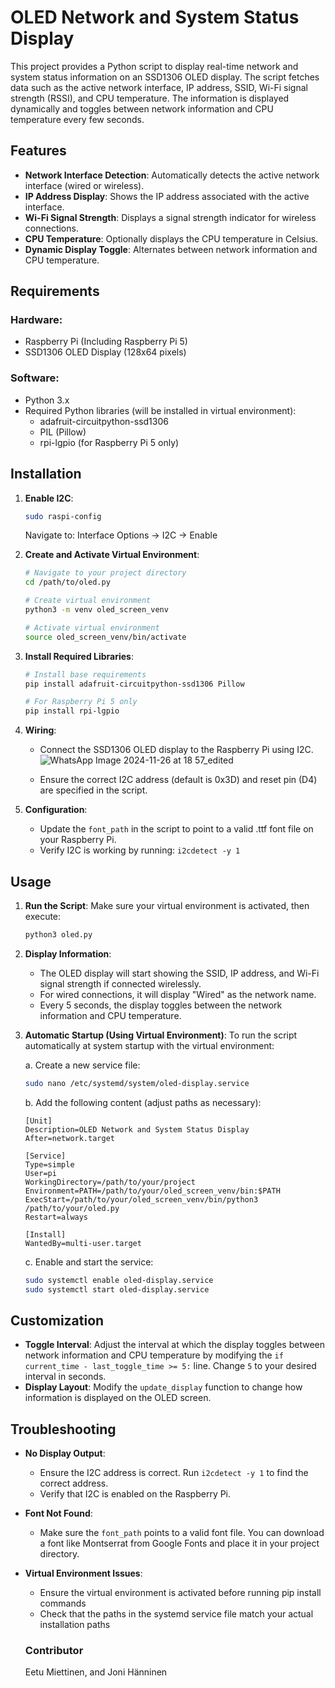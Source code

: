 # OLED Network and System Status Display

This project provides a Python script to display real-time network and system status information on an SSD1306 OLED display. The script fetches data such as the active network interface, IP address, SSID, Wi-Fi signal strength (RSSI), and CPU temperature. The information is displayed dynamically and toggles between network information and CPU temperature every few seconds.

## Features

- **Network Interface Detection**: Automatically detects the active network interface (wired or wireless).
- **IP Address Display**: Shows the IP address associated with the active interface.
- **Wi-Fi Signal Strength**: Displays a signal strength indicator for wireless connections.
- **CPU Temperature**: Optionally displays the CPU temperature in Celsius.
- **Dynamic Display Toggle**: Alternates between network information and CPU temperature.

## Requirements

### Hardware:
- Raspberry Pi (Including Raspberry Pi 5)
- SSD1306 OLED Display (128x64 pixels)

### Software:
- Python 3.x
- Required Python libraries (will be installed in virtual environment):
  - adafruit-circuitpython-ssd1306
  - PIL (Pillow)
  - rpi-lgpio (for Raspberry Pi 5 only)

## Installation

1. **Enable I2C**:
   ```bash
   sudo raspi-config
   ```
   Navigate to: Interface Options → I2C → Enable

2. **Create and Activate Virtual Environment**:
   ```bash
   # Navigate to your project directory
   cd /path/to/oled.py

   # Create virtual environment
   python3 -m venv oled_screen_venv

   # Activate virtual environment
   source oled_screen_venv/bin/activate
   ```

3. **Install Required Libraries**:
   ```bash
   # Install base requirements
   pip install adafruit-circuitpython-ssd1306 Pillow

   # For Raspberry Pi 5 only
   pip install rpi-lgpio
   ```

4. **Wiring**:
   - Connect the SSD1306 OLED display to the Raspberry Pi using I2C.
     ![WhatsApp Image 2024-11-26 at 18 57_edited](https://github.com/user-attachments/assets/5e1ff0fb-b704-4cd6-b4a3-3521ce9d9232)

   - Ensure the correct I2C address (default is 0x3D) and reset pin (D4) are specified in the script.

5. **Configuration**:
   - Update the `font_path` in the script to point to a valid .ttf font file on your Raspberry Pi.
   - Verify I2C is working by running: `i2cdetect -y 1`

## Usage

1. **Run the Script**: Make sure your virtual environment is activated, then execute:

   ```bash
   python3 oled.py
   ```

2. **Display Information**:
   - The OLED display will start showing the SSID, IP address, and Wi-Fi signal strength if connected wirelessly.
   - For wired connections, it will display "Wired" as the network name.
   - Every 5 seconds, the display toggles between the network information and CPU temperature.

3. **Automatic Startup (Using Virtual Environment)**:
   To run the script automatically at system startup with the virtual environment:

   a. Create a new service file:
      ```bash
      sudo nano /etc/systemd/system/oled-display.service
      ```

   b. Add the following content (adjust paths as necessary):
      ```
      [Unit]
      Description=OLED Network and System Status Display
      After=network.target

      [Service]
      Type=simple
      User=pi
      WorkingDirectory=/path/to/your/project
      Environment=PATH=/path/to/your/oled_screen_venv/bin:$PATH
      ExecStart=/path/to/your/oled_screen_venv/bin/python3 /path/to/your/oled.py
      Restart=always

      [Install]
      WantedBy=multi-user.target
      ```

   c. Enable and start the service:
      ```bash
      sudo systemctl enable oled-display.service
      sudo systemctl start oled-display.service
      ```

## Customization

- **Toggle Interval**: Adjust the interval at which the display toggles between network information and CPU temperature by modifying the `if current_time - last_toggle_time >= 5:` line. Change `5` to your desired interval in seconds.
- **Display Layout**: Modify the `update_display` function to change how information is displayed on the OLED screen.

## Troubleshooting

- **No Display Output**:
  - Ensure the I2C address is correct. Run `i2cdetect -y 1` to find the correct address.
  - Verify that I2C is enabled on the Raspberry Pi.
- **Font Not Found**:
  - Make sure the `font_path` points to a valid font file. You can download a font like Montserrat from Google Fonts and place it in your project directory.
- **Virtual Environment Issues**:
  - Ensure the virtual environment is activated before running pip install commands
  - Check that the paths in the systemd service file match your actual installation paths


  ### Contributor
  Eetu Miettinen, and Joni Hänninen
